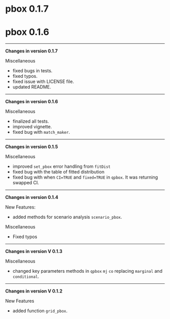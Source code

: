 # pbox 0.1.7

# pbox 0.1.6

------------------------------------------------------------------------

**Changes in version 0.1.7**

Miscellaneous

-   fixed bugs in tests.
-   fixed typos.
-   fixed issue with LICENSE file.
-   updated README.

------------------------------------------------------------------------

**Changes in version 0.1.6**

Miscellaneous

-   finalized all tests.
-   improved vignette.
-   fixed bug with `match_maker`.

------------------------------------------------------------------------

**Changes in version 0.1.5**

Miscellaneous

-   improved `set_pbox` error handling from `fitDist`
-   fixed bug with the table of fitted distribution
-   fixed bug with when `CI=TRUE` and `fixed=TRUE` in `qpbox`. It was returning swapped CI.

------------------------------------------------------------------------

**Changes in version 0.1.4**

New Features:

-   added methods for scenario analysis `scenario_pbox`.

Miscellaneous

-   Fixed typos

------------------------------------------------------------------------

**Changes in version V 0.1.3**

Miscellaneous

-   changed key parameters methods in `qpbox` `mj` `co` replacing
    `marginal` and `conditional`.

------------------------------------------------------------------------

**Changes in version V 0.1.2**

New Features

-   added function `grid_pbox`.

